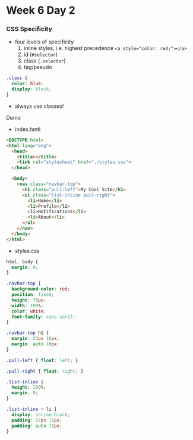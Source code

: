 # Week 6 Day 2

### CSS Specificity

- four levels of specificity
  1. inline styles, i.e. highest precedence `<a style="color: red;"></a>`
  2. id (`#selector`)
  3. class (`.selector`)
  4. tag/pseudo

```css
.class {
  color: blue;
  display: block;
}
```

- always use classes!


Demo
- index.hmtl

```html
<DOCTYPE html>
<html lang="eng">
  <head>
    <title></title>
    <link rel="stylesheet" href="./styles.css">
  </head>

  <body>
    <nav class="navbar-top">
      <h1 class="pull-left">My Cool Site</h1>
      <ul class="list-inline pull-right">
        <li>Home</li>
        <li>Profile</li>
        <li>Notifications</li>
        <li>About</li>
      </ul>
    </nav>
  </body>
</html>
```
- styles.css

```css
html, body {
  margin: 0;
}

.navbar-top {
  background-color: red;
  position: fixed;
  height: 70px;
  width: 100%;
  color: white;
  font-family: sans-serif;
}

.navbar-top h1 {
  margin: 23px 10px;
  margin: auto 10px;
}

.pull-left { float: left; }

.pull-right { float: right; }

.list-inline {
  height: 100%;
  margin: 0;
}

.list-inline > li {
  display: inline-block;
  padding: 27px 15px;
  padding: auto 15px;
}
```
